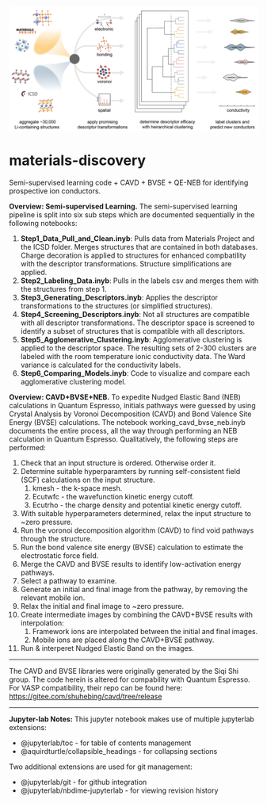 ![project schematic](https://github.com/FALL-ML/materials-discovery/blob/main/project_schematic.png)

# materials-discovery
Semi-supervised learning code + CAVD + BVSE + QE-NEB for identifying prospective ion conductors.

<p><b>Overview: Semi-supervised Learning.</b> The semi-supervised learning pipeline is split into six sub steps which are documented sequentially in the following notebooks:</p>

1. <b>Step1_Data_Pull_and_Clean.inyb</b>: Pulls data from Materials Project and the ICSD folder. Merges structures that are contained in both databases. Charge decoration is applied to structures for enhanced compbatility with the descriptor transformations. Structure simplifications are applied. 
2. <b>Step2_Labeling_Data.inyb</b>: Pulls in the labels csv and merges them with the structures from step 1.
3. <b>Step3_Generating_Descriptors.inyb</b>: Applies the descriptor transformations to the structures (or simplified structures). 
4. <b>Step4_Screening_Descriptors.inyb</b>: Not all structures are compatible with all descriptor transformations. The descriptor space is screened to identify a subset of structures that is compatible with all descriptors. 
5. <b>Step5_Agglomerative_Clustering.inyb</b>: Agglomerative clustering is applied to the descriptor space. The resulting sets of 2-300 clusters are labeled with the room temperature ionic conductivity data. The Ward variance is calculated for the conductivity labels. 
6. <b>Step6_Comparing_Models.inyb</b>: Code to visualize and compare each agglomerative clustering model. 

<p><b>Overview: CAVD+BVSE+NEB.</b> To expedite Nudged Elastic Band (NEB) calculations in Quantum Espresso, initials pathways were guessed by using Crystal Analysis by Voronoi Decomposition (CAVD) and Bond Valence Site Energy (BVSE) calculations. The notebook working_cavd_bvse_neb.inyb documents the entire process, all the way through performing an NEB calculation in Quantum Espresso. Qualitatively, the following steps are performed:</p>

1. Check that an input structure is ordered. Otherwise order it. 
2. Determine suitable hyperparamters by running self-consistent field (SCF) calculations on the input structure.
    1. kmesh - the k-space mesh.
    1. Ecutwfc - the wavefunction kinetic energy cutoff.
    1. Ecutrho - the charge density and potential kinetic energy cutoff. 
3. With suitable hyperparameters determined, relax the input structure to ~zero pressure.
4. Run the voronoi decomposition algorithm (CAVD) to find void pathways through the structure. 
5. Run the bond valence site energy (BVSE) calculation to estimate the electrostatic force field. 
6. Merge the CAVD and BVSE results to identify low-activation energy pathways. 
7. Select a pathway to examine. 
8. Generate an initial and final image from the pathway, by removing the relevant mobile ion. 
9. Relax the initial and final image to ~zero pressure. 
10. Create intermediate images by combining the CAVD+BVSE results with interpolation:
    1. Framework ions are interpolated between the initial and final images.
    1. Mobile ions are placed along the CAVD+BVSE pathway. 
11. Run & interperet Nudged Elastic Band on the images. 

***
The CAVD and BVSE libraries were originally generated by the Siqi Shi group. The code herein is altered for compability with Quantum Espresso. For VASP compatibility, their repo can be found here: https://gitee.com/shuhebing/cavd/tree/release


***

<p><b>Jupyter-lab Notes:</b> This jupyter notebook makes use of multiple jupyterlab extensions:</p>

* @jupyterlab/toc - for table of contents management
* @aquirdturtle/collapsible_headings - for collapsing sections

<p>Two additional extensions are used for git management:</p>

* @jupyterlab/git - for github integration
* @jupyterlab/nbdime-jupyterlab - for viewing revision history
